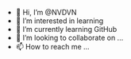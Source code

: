 - 👋 Hi, I’m @NVDVN
- 👀 I’m interested in learning
- 🌱 I’m currently learning GitHub
- 💞️ I’m looking to collaborate on ...
- 📫 How to reach me ...

<!---
NVDVN/NVDVN is a ✨ special ✨ repository because its `README.md` (this file) appears on your GitHub profile.
You can click the Preview link to take a look at your changes.
--->

